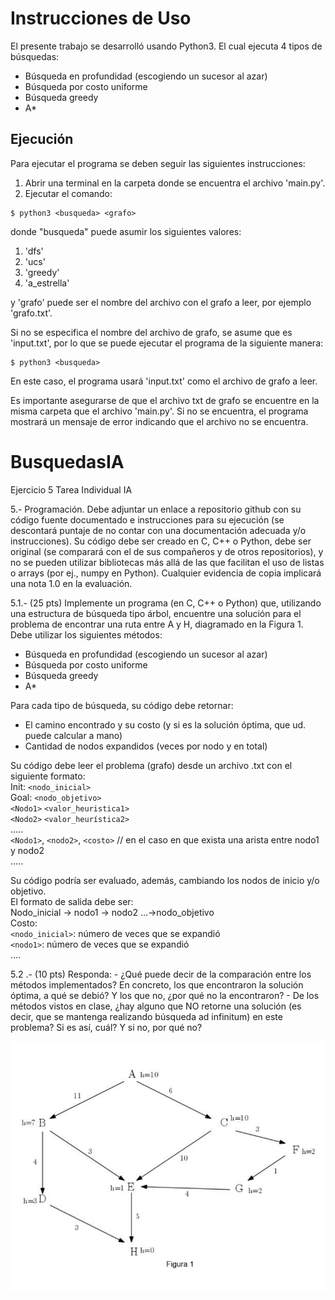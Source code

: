 # Instrucciones de Uso  

El presente trabajo se desarrolló usando Python3. El cual ejecuta 4 tipos de búsquedas:
- Búsqueda en profundidad (escogiendo un sucesor al azar)
- Búsqueda por costo uniforme
- Búsqueda greedy
- A*
## Ejecución
Para ejecutar el programa se deben seguir las siguientes instrucciones:  
1. Abrir una terminal en la carpeta donde se encuentra el archivo 'main.py'.
2. Ejecutar el comando:

```console
$ python3 <busqueda> <grafo>
```
donde "busqueda" puede asumir los siguientes valores:
1. 'dfs'
2. 'ucs'
3. 'greedy'
4. 'a_estrella'

y 'grafo' puede ser el nombre del archivo con el grafo a leer, por ejemplo 'grafo.txt'.

Si no se especifica el nombre del archivo de grafo, se asume que es 'input.txt', por lo que se puede ejecutar el programa de la siguiente manera:

```console
$ python3 <busqueda> 
```
En este caso, el programa usará 'input.txt' como el archivo de grafo a leer.

Es importante asegurarse de que el archivo txt de grafo se encuentre en la misma carpeta que el archivo 'main.py'. Si no se encuentra, el programa mostrará un mensaje de error indicando que el archivo no se encuentra. 

# BusquedasIA
Ejercicio 5 Tarea Individual IA

5.- Programación. Debe adjuntar un enlace a repositorio github con su código fuente documentado e instrucciones para su ejecución (se descontará puntaje de no contar con una documentación adecuada y/o instrucciones). Su código debe ser creado en C, C++ o Python, debe ser original (se comparará con el de sus compañeros y de otros repositorios), y no se pueden utilizar bibliotecas más allá de las que facilitan el uso de listas o arrays (por ej., numpy en Python). Cualquier evidencia de copia implicará una nota 1.0 en la evaluación.
 
5.1.- (25 pts) Implemente un programa (en C, C++ o Python) que, utilizando una estructura de búsqueda tipo árbol, encuentre una solución para el problema de encontrar una ruta entre A y H, diagramado en la Figura 1. Debe utilizar los siguientes métodos: 
- Búsqueda en profundidad (escogiendo un sucesor al azar) 
- Búsqueda por costo uniforme
- Búsqueda greedy 
- A*

Para cada tipo de búsqueda, su código debe retornar:
- El camino encontrado y su costo (y si es la solución óptima, que ud. puede calcular a mano) 
- Cantidad de nodos expandidos (veces por nodo y en total) 

Su código debe leer el problema (grafo) desde un archivo .txt con el siguiente formato:   
Init: `<nodo_inicial>`  
Goal: `<nodo_objetivo>`  
`<Nodo1>` `<valor_heuristica1>`  
`<Nodo2>` `<valor_heurística2>`  
…..  
`<Nodo1>`, `<nodo2>`, `<costo>` // en el caso en que exista una arista entre nodo1 y nodo2  
…..  
  
Su código podría ser evaluado, además, cambiando los nodos de inicio y/o objetivo.   
El formato de salida debe ser:   
Nodo_inicial → nodo1 → nodo2 …->nodo_objetivo   
Costo: <costo>  
`<nodo_inicial>`: número de veces que se expandió  
`<nodo1>`: número de veces que se expandió  
….   
  
5.2 .- (10 pts) Responda: - ¿Qué puede decir de la comparación entre los métodos implementados? En concreto, los que encontraron la solución óptima, a qué se debió? Y los que no, ¿por qué no la encontraron? - De los métodos vistos en clase, ¿hay alguno que NO retorne una solución (es decir, que se mantenga realizando búsqueda ad infinitum) en este problema? Si es así, cuál? Y si no, por qué no?

<img src="/imagen_grafo.png" alt="texto alternativo">